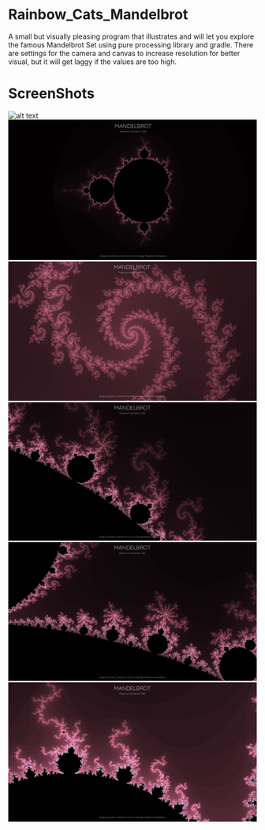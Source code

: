 # Rainbow_Cats_Mandelbrot
 A small but visually pleasing program that illustrates and will let you explore the famous Mandelbrot Set using pure processing library and gradle. 
 There are settings for the camera and canvas to increase resolution for better visual, but it will get laggy if the values are too high.

# ScreenShots
![alt text](https://github.com/UxxHans/Rainbow_Cats_Mandelbrot/blob/main/pictures/Demostration.gif)
![alt text](https://github.com/UxxHans/Rainbow_Cats_Mandelbrot/blob/main/pictures/Mandelbrot%2005.jpg)
![alt text](https://github.com/UxxHans/Rainbow_Cats_Mandelbrot/blob/main/pictures/Mandelbrot%2004.jpg)
![alt text](https://github.com/UxxHans/Rainbow_Cats_Mandelbrot/blob/main/pictures/Mandelbrot%2003.jpg)
![alt text](https://github.com/UxxHans/Rainbow_Cats_Mandelbrot/blob/main/pictures/Mandelbrot%2001.jpg)
![alt text](https://github.com/UxxHans/Rainbow_Cats_Mandelbrot/blob/main/pictures/Mandelbrot%2002.jpg)
